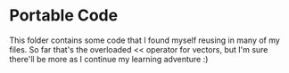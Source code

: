 # Portable Code

This folder contains some code that I found myself reusing in many of my files. So far that's the overloaded << operator for vectors, but I'm sure there'll be more as I continue my learning adventure :)

